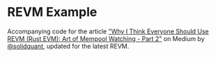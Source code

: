 # REVM Example

Accompanying code for the article ["Why I Think Everyone Should Use REVM (Rust EVM): Art of Mempool Watching - Part 2"](https://medium.com/@solidquant/why-i-think-everyone-should-use-revm-rust-evm-art-of-mempool-watching-part-2-c67308d5cf03)  on Medium by [@solidquant](https://github.com/solidquant), updated for the latest REVM.



